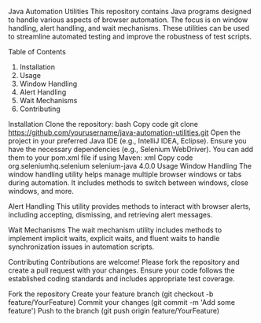Java Automation Utilities
This repository contains Java programs designed to handle various aspects of browser automation. The focus is on window handling, alert handling, and wait mechanisms. These utilities can be used to streamline automated testing and improve the robustness of test scripts.

Table of Contents
1. Installation
2. Usage
3. Window Handling
4. Alert Handling
5. Wait Mechanisms
6. Contributing

Installation
Clone the repository:
bash
Copy code
git clone https://github.com/yourusername/java-automation-utilities.git
Open the project in your preferred Java IDE (e.g., IntelliJ IDEA, Eclipse).
Ensure you have the necessary dependencies (e.g., Selenium WebDriver). You can add them to your pom.xml file if using Maven:
xml
Copy code
<dependencies>
    <dependency>
        <groupId>org.seleniumhq.selenium</groupId>
        <artifactId>selenium-java</artifactId>
        <version>4.0.0</version>
    </dependency>
    <!-- Add other dependencies as needed -->
</dependencies>
Usage
Window Handling
The window handling utility helps manage multiple browser windows or tabs during automation. It includes methods to switch between windows, close windows, and more.


Alert Handling
This utility provides methods to interact with browser alerts, including accepting, dismissing, and retrieving alert messages.

Wait Mechanisms
The wait mechanism utility includes methods to implement implicit waits, explicit waits, and fluent waits to handle synchronization issues in automation scripts.

Contributing
Contributions are welcome! Please fork the repository and create a pull request with your changes. Ensure your code follows the established coding standards and includes appropriate test coverage.

Fork the repository
Create your feature branch (git checkout -b feature/YourFeature)
Commit your changes (git commit -m 'Add some feature')
Push to the branch (git push origin feature/YourFeature)
